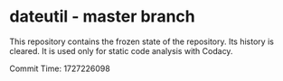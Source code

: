 # dateutil - master branch

This repository contains the frozen state of the repository.
Its history is cleared. It is used only for static code
analysis with Codacy.

Commit Time: 1727226098